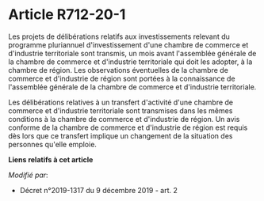 # Article R712-20-1

Les projets de délibérations relatifs aux investissements relevant du programme pluriannuel d'investissement d'une chambre de
commerce et d'industrie territoriale sont transmis, un mois avant l'assemblée générale de la chambre de commerce et
d'industrie territoriale qui doit les adopter, à la chambre de région. Les observations éventuelles de la chambre de commerce
et d'industrie de région sont portées à la connaissance de l'assemblée générale de la chambre de commerce et d'industrie
territoriale.

Les délibérations relatives à un transfert d'activité d'une chambre de commerce et d'industrie territoriale sont transmises
dans les mêmes conditions à la chambre de commerce et d'industrie de région. Un avis conforme de la chambre de commerce et
d'industrie de région est requis dès lors que ce transfert implique un changement de la situation des personnes qu'elle
emploie.

**Liens relatifs à cet article**

_Modifié par_:

  - Décret n°2019-1317 du 9 décembre 2019 - art. 2
